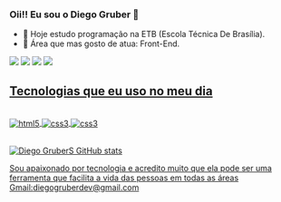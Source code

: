 ### Oii!! Eu sou o Diego Gruber  👋

- 🔭 Hoje estudo programação na ETB (Escola Técnica De Brasília).
- 🌱 Área que mas gosto de atua: Front-End.
<div> 
 <a href="https://www.instagram.com/lordgruber_/" target="_blank"><img src="https://img.shields.io/badge/-Instagram-%23E4405F?style=for-the-badge&logo=instagram&logoColor=white" target="_blank"></a>
  <a href = "mailto:diegogruberdev@gmail.com">
  <img src="https://img.shields.io/badge/-Gmail-%23333?style=for-the-badge&logo=gmail&logoColor=white" target="_blank"></a>
  <a href="https://www.linkedin.com/in/diego-gruber-98a583213/" target="_blank"><img src="https://img.shields.io/badge/-LinkedIn-%230077B5?style=for-the-badge&logo=linkedin&logoColor=white" target="_blank"></a>
 <a href="https://cv-diegogruber.web.app/" target="_blank"><img src="https://img.shields.io/badge/Curriculo-161637?style=for-the-badge&logo=proto.io&logoColor=00e5ff"</a>
</div>

## Tecnologias que eu uso no meu dia

<div style="display: inline_block"><br/>
  <img align="center" alt="html5" src="https://img.shields.io/badge/HTML5-E34F26?style=for-the-badge&logo=html5&logoColor=white"/>
  <img align="center" alt="css3" src="https://img.shields.io/badge/CSS3-1572B6?style=for-the-badge&logo=css3&logoColor=whit"/>
   <img align="center" alt="css3" src="https://img.shields.io/badge/JavaScript-323330?style=for-the-badge&logo=javascript&logoColor=F7DF1E"/>
</div><br>

![Diego GruberS GitHub stats](https://github-readme-stats.vercel.app/api?username=DiegoGruberS&show_icons=true&theme=dracula)
       
Sou apaixonado por tecnologia e acredito muito que ela pode ser uma ferramenta que facilita a vida das pessoas em todas as áreas
  <br>
Gmail:diegogruberdev@gmail.com





